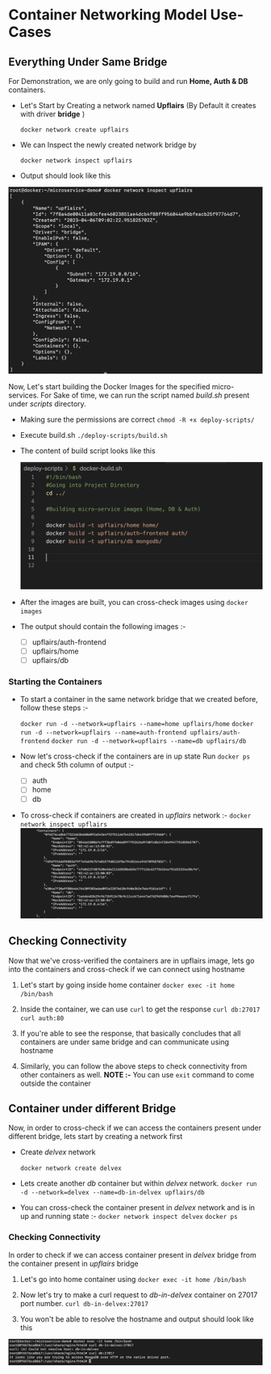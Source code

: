 # Container Networking Model Use-Cases

## Everything Under Same Bridge 
For Demonstration, we are only going to build and run  **Home, Auth & DB** containers.

 - Let's Start by Creating a network named **Upflairs** (By Default it
   creates with driver **bridge** )
   
       docker network create upflairs
 - We can Inspect the newly created network bridge by  
   
       docker network inspect upflairs

 

 - Output should look like this 
 <img src="https://github.com/delvex-community/microservice-demo/blob/bea8c4cdb114ae9ab9366cb995551333711547b3/demo/01-network.png"/>    

Now, Let's start building the Docker Images for the specified micro-services.
For Sake of time, we can run the script named *build.sh* present under *scripts* directory.

 - Making sure the permissions are correct 
  `chmod -R +x deploy-scripts/`
  
 - Execute build.sh
   `./deploy-scripts/build.sh`
   
 - The content of build script looks like this

    <img src="https://github.com/delvex-community/microservice-demo/blob/a4d3a4eebda56a4faee1eb54b385cd1d19f7d3ec/demo/02-script.png" />

 - After the images are built, you can cross-check images using  `docker
   images`
 - The output should contain the following images :- 
   - [ ] upflairs/auth-frontend
   - [ ] upflairs/home
   - [ ]  upflairs/db

### Starting the Containers

 - To start a container in the same network bridge that we created
   before, follow these steps :-
   
   `docker run -d --network=upflairs --name=home upflairs/home`
    `docker run -d --network=upflairs --name=auth-frontend upflairs/auth-frontend` 
   `docker run -d --network=upflairs --name=db upflairs/db`
 - Now let's cross-check if the containers are in up state
   Run `docker ps` and check 5th column of output :-
   
      - [ ] auth
      - [ ] home
      - [ ]  db

 - To cross-check if containers are created in *upflairs* network :-
	 `docker network inspect upflairs`
	<img src="https://github.com/delvex-community/microservice-demo/blob/a4d3a4eebda56a4faee1eb54b385cd1d19f7d3ec/demo/03-inspect.png"/>


## Checking Connectivity

Now that we've cross-verified the containers are in upflairs image, lets go into the containers and cross-check if we can connect using hostname 

1. Let's start by going inside home container 
	`docker exec -it home /bin/bash`

2. Inside the container, we can use `curl` to get the response
	`curl db:27017`
	`curl auth:80`
3. If you're able to see the response, that basically concludes that all containers are under same bridge and can communicate using hostname
4. Similarly, you can follow the above steps to check connectivity from other containers as well.
**NOTE :-** You can use `exit` command to come outside the container

## Container under different Bridge

Now, in order to cross-check if we can access the containers present under different bridge, lets start by creating a network first

 - Create *delvex* network

	`docker network create delvex`

- Lets create another *db* container but within *delvex* network.
	`docker run -d --network=delvex --name=db-in-delvex upflairs/db`

- You can cross-check the container present in *delvex* network and is in up and running state :-
`docker network inspect delvex`
 `docker ps`

### Checking Connectivity 

 In order to check if we can access container present in *delvex* bridge from the container present in *upflairs* bridge 

1. Let's go into home container using 
   `docker exec -it home /bin/bash`
   
2. Now let's try to make a curl request to *db-in-delvex* container on 27017 port number.
 `curl db-in-delvex:27017`

3. You won't be able to resolve the hostname and output should look like this 
 <img src="https://raw.githubusercontent.com/delvex-community/microservice-demo/0cdeeb8cc3c1751fa000e0947c85ca0e3a69680a/demo/04-connectivity.png"/>